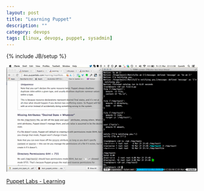 ```yaml
---
layout: post
title: "Learning Puppet"
description: ""
category: devops
tags: [linux, devops, puppet, sysadmin]
---
```

{% include JB/setup %}

![Learning Puppet](/assets/files/puppet.png)

[Puppet Labs - Learning](http://docs.puppetlabs.com/learning/)


